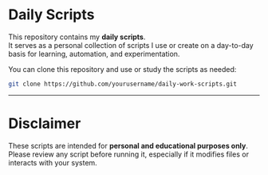 # Daily Scripts

This repository contains my **daily scripts**.  
It serves as a personal collection of scripts I use or create on a day-to-day basis for learning, automation, and experimentation.

You can clone this repository and use or study the scripts as needed:

```bash
git clone https://github.com/yourusername/daily-work-scripts.git
```
--- 
# Disclaimer

These scripts are intended for **personal and educational purposes only**.  
Please review any script before running it, especially if it modifies files or interacts with your system.
